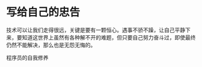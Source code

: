 # 写给自己的忠告

技术可以让我们走得很远，关键是要有一颗恒心。遇事不骄不躁，让自己平静下来，要知道这世界上虽然有各种解不开的难题，但只要自己努力奋斗过，即使最终仍然不能解决，那么也是无怨无悔的。

程序员的自我修养